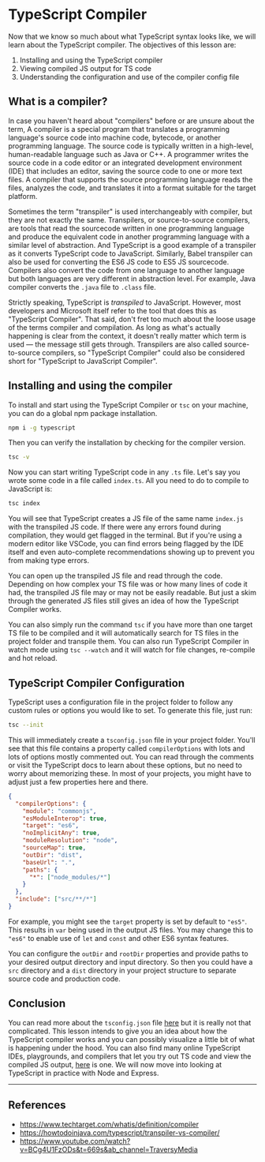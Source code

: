 # TypeScript Compiler

Now that we know so much about what TypeScript syntax looks like, we will learn about the TypeScript compiler. The objectives of this lesson are:

1. Installing and using the TypeScript compiler
2. Viewing compiled JS output for TS code
3. Understanding the configuration and use of the compiler config file

## What is a compiler?

In case you haven't heard about "compilers" before or are unsure about the term, A compiler is a special program that translates a programming language's source code into machine code, bytecode, or another programming language. The source code is typically written in a high-level, human-readable language such as Java or C++. A programmer writes the source code in a code editor or an integrated development environment (IDE) that includes an editor, saving the source code to one or more text files. A compiler that supports the source programming language reads the files, analyzes the code, and translates it into a format suitable for the target platform.

Sometimes the term "transpiler" is used interchangeably with compiler, but they are not exactly the same. Transpilers, or source-to-source compilers, are tools that read the sourcecode written in one programming language and produce the equivalent code in another programming language with a similar level of abstraction. And TypeScript is a good example of a transpiler as it converts TypeScript code to JavaScript. Similarly, Babel transpiler can also be used for converting the ES6 JS code to ES5 JS sourcecode. Compilers also convert the code from one language to another language but both languages are very different in abstraction level. For example, Java compiler converts the `.java` file to `.class` file.

Strictly speaking, TypeScript is _transpiled_ to JavaScript. However, most developers and Microsoft itself refer to the tool that does this as "TypeScript Compiler". That said, don't fret too much about the loose usage of the terms compiler and compilation. As long as what's actually happening is clear from the context, it doesn't really matter which term is used — the message still gets through. Transpilers are also called source-to-source compilers, so "TypeScript Compiler" could also be considered short for "TypeScript to JavaScript Compiler".

## Installing and using the compiler

To install and start using the TypeScript Compiler or `tsc` on your machine, you can do a global npm package installation.

```bash
npm i -g typescript
```

Then you can verify the installation by checking for the compiler version.

```bash
tsc -v
```

Now you can start writing TypeScript code in any `.ts` file. Let's say you wrote some code in a file called `index.ts`. All you need to do to compile to JavaScript is:

```bash
tsc index
```

You will see that TypeScript creates a JS file of the same name `index.js` with the transpiled JS code. If there were any errors found during compilation, they would get flagged in the terminal. But if you're using a modern editor like VSCode, you can find errors being flagged by the IDE itself and even auto-complete recommendations showing up to prevent you from making type errors.

You can open up the transpiled JS file and read through the code. Depending on how complex your TS file was or how many lines of code it had, the transpiled JS file may or may not be easily readable. But just a skim through the generated JS files still gives an idea of how the TypeScript Compiler works.

You can also simply run the command `tsc` if you have more than one target TS file to be compiled and it will automatically search for TS files in the project folder and transpile them. You can also run TypeScript Compiler in watch mode using `tsc --watch` and it will watch for file changes, re-compile and hot reload.

## TypeScript Compiler Configuration

TypeScript uses a configuration file in the project folder to follow any custom rules or options you would like to set. To generate this file, just run:

```bash
tsc --init
```

This will immediately create a `tsconfig.json` file in your project folder. You'll see that this file contains a property called `compilerOptions` with lots and lots of options mostly commented out. You can read through the comments or visit the TypeScript docs to learn about these options, but no need to worry about memorizing these. In most of your projects, you might have to adjust just a few properties here and there.

```json
{
  "compilerOptions": {
    "module": "commonjs",
    "esModuleInterop": true,
    "target": "es6",
    "noImplicitAny": true,
    "moduleResolution": "node",
    "sourceMap": true,
    "outDir": "dist",
    "baseUrl": ".",
    "paths": {
      "*": ["node_modules/*"]
    }
  },
  "include": ["src/**/*"]
}
```

For example, you might see the `target` property is set by default to `"es5"`. This results in `var` being used in the output JS files. You may change this to `"es6"` to enable use of `let` and `const` and other ES6 syntax features.

You can configure the `outDir` and `rootDir` properties and provide paths to your desired output directory and input directory. So then you could have a `src` directory and a `dist` directory in your project structure to separate source code and production code.

## Conclusion

You can read more about the `tsconfig.json` file [here](https://www.typescriptlang.org/docs/handbook/tsconfig-json.html) but it is really not that complicated. This lesson intends to give you an idea about how the TypeScript compiler works and you can possibly visualize a little bit of what is happening under the hood. You can also find many online TypeScript IDEs, playgrounds, and compilers that let you try out TS code and view the compiled JS output, [here](https://www.codingrooms.com/compiler/typescript) is one. We will now move into looking at TypeScript in practice with Node and Express.

---

## References

- https://www.techtarget.com/whatis/definition/compiler
- https://howtodoinjava.com/typescript/transpiler-vs-compiler/
- https://www.youtube.com/watch?v=BCg4U1FzODs&t=669s&ab_channel=TraversyMedia
